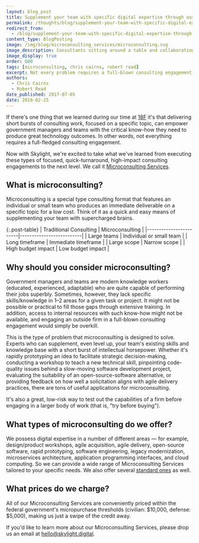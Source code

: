 ```yaml
---
layout: blog_post
title: Supplement your team with specific digital expertise through our Microconsulting Services
permalink: /thoughts/blog/supplement-your-team-with-specific-digital-expertise-through-our-microconsulting-services/
redirect_from:
  - /blog/supplement-your-team-with-specific-digital-expertise-through-our-microconsulting-services/
content_type: BlogPosting
image: /img/blog/microconsulting_services/microconsulting.svg
image_description: Consultants sitting around a table and collaborating with their client.
image_display: true
order: 600
tags: [microconsulting, chris cairns, robert read]
excerpt: Not every problem requires a full-blown consulting engagement. Often times, a short burst of work on a specific topic is all that's needed to help propel government managers and teams forward.
authors:
  - Chris Cairns
  - Robert Read
date_published: 2017-07-05
date: 2018-02-25
---
```

If there's one thing that we learned during our time at [18F](/work/experience/18f-consulting/) it's that delivering short bursts of consulting work, focused on a specific topic, can empower government managers and teams with the critical know-how they need to produce great technology outcomes. In other words, not everything requires a full-fledged consulting engagement.

Now with Skylight, we're excited to take what we've learned from executing these types of focused, quick-turnaround, high-impact consulting engagements to the next level. We call it [Microconsulting Services](/work/services/#microconsulting).

## What is microconsulting?

Microconsulting is a special type consulting format that features an individual or small team who produces an immediate deliverable on a specific topic for a low cost. Think of it as a quick and easy means of supplementing your team with supercharged brains.

{:.post-table}
| Traditional Consulting | Microconsulting          |
|------------------------|--------------------------|
| Large teams            | Individual or small team |
| Long timeframe         | Immediate timeframe      |
| Large scope            | Narrow scope             |
| High budget impact     | Low budget impact        |

## Why should you consider microconsulting?

Government managers and teams are modern knowledge workers (educated, experienced, adaptable) who are quite capable of performing their jobs superbly. Sometimes, however, they lack specific skills/knowledge in 1&ndash;2 areas for a given task or project. It might not be possible or practical to fill those gaps through extensive training. In addition, access to internal resources with such know-how might not be available, and engaging an outside firm in a full-blown consulting engagement would simply be overkill.

This is the type of problem that microconsulting is designed to solve. Experts who can supplement, even level up, your team's existing skills and knowledge base with a short burst of intellectual horsepower. Whether it's rapidly prototyping an idea to facilitate strategic decision-making, conducting a workshop to teach a new technical skill, pinpointing code-quality issues behind a slow-moving software development project, evaluating the suitability of an open-source-software alternative, or providing feedback on how well a solicitation aligns with agile delivery practices, there are tons of useful applications for microconsulting.

It's also a great, low-risk way to test out the capabilities of a firm before engaging in a larger body of work (that is, "try before buying").

## What types of microconsulting do we offer?

We possess digital expertise in a number of different areas — for example, design/product workshops, agile acquisition, agile delivery, open-source software, rapid prototyping, software engineering, legacy modernization, microservices architecture, application programming interfaces, and cloud computing. So we can provide a wide range of Microconsulting Services tailored to your specific needs. We also offer several [standard ones](/work/services/#microconsulting) as well.

## What prices do we charge?

All of our Microconsulting Services are conveniently priced within the federal government's micropurchase thresholds (civilian: $10,000, defense: $5,000), making us just a swipe of the credit away.

If you'd like to learn more about our Microconsulting Services, please drop us an email at <a href="mailto:hello@skylight.digital">hello@skylight.digital</a>.
